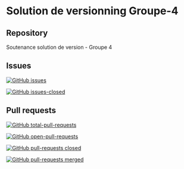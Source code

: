 # Solution de versionning Groupe-4
## Repository
Soutenance solution de version - Groupe 4

## Issues
[![GitHub issues](https://img.shields.io/github/issues/Sonny00/solution-de-versionning-Groupe-4.svg)](https://github.com/Sonny00/solution-de-versionning-Groupe-4.svg/issues)

[![GitHub issues-closed](https://img.shields.io/github/issues-closed/Sonny00/solution-de-versionning-Groupe-4.svg)](https://GitHub.com/Sonny00/solution-de-versionning-Groupe-4/issues?q=is%3Aissue+is%3Aclosed)


## Pull requests
[![GitHub total-pull-requests](https://badgen.net/github/prs/Sonny00/solution-de-versionning-Groupe-4)](https://GitHub.com/Sonny00/solution-de-versionning-Groupe-4/pull/)

[![GitHub open-pull-requests](https://badgen.net/github/open-prs/Sonny00/solution-de-versionning-Groupe-4)](https://github.com/Sonny00/solution-de-versionning-Groupe-4/pulls?q=is%3Aopen)

[![GitHub pull-requests closed](https://badgen.net/github/closed-prs/Sonny00/solution-de-versionning-Groupe-4)](https://github.com/Sonny00/solution-de-versionning-Groupe-4/pulls?q=is%3Aclosed)


[![GitHub pull-requests merged](https://badgen.net/github/merged-prs/Sonny00/solution-de-versionning-Groupe-4)](https://github.com/Sonny00/solution-de-versionning-Groupe-4/pulls?q=is%3Amerged)
